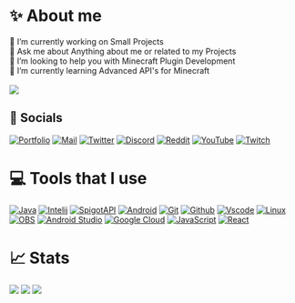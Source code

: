 # ✨ About me
🔭 I’m currently working on Small Projects <br> 💬 Ask me about Anything about me or related to my Projects <br> 🤝 I’m looking to help you with Minecraft Plugin Development <br>  🌱 I’m currently learning Advanced API's for Minecraft <br> <br> [![](https://img.shields.io/badge/Buy_Me_A_Coffe-%23FFDD00?style=for-the-badge&logo=buymeacoffee&logoColor=%23000)](https://buymeacoffee.com/meywy)

## 📳 Socials
[![Portfolio](https://img.shields.io/badge/Porfolio-%23008000?style=plastic&logoColor=%23FFF)](https://meywy.is-a.dev)
[![Mail](https://img.shields.io/badge/Mail-%23EA4335?style=plastic&logo=gmail&logoColor=%23fff)](mailto:business@meywy.is-a.dev)
[![Twitter](https://img.shields.io/badge/Twitter-%23000?style=plastic&logo=x&logoColor=%23FFF)](https://x.com/meywy_dev) 
[![Discord](https://img.shields.io/badge/Discord-%235865F2?style=plastic&logo=discord&logoColor=%23FFF)](https://discordapp.com/users/923162990419791913) 
[![Reddit](https://img.shields.io/badge/Reddit-%23FF4500?style=plastic&logo=reddit&logoColor=%23FFF)](https://www.reddit.com/user/Meywy/)
[![YouTube](https://img.shields.io/badge/YouTube-%23FF0000?style=plastic&logo=youtube&logoColor=%23FFF)](https://www.youtube.com/@meywy_dev) 
[![Twitch](https://img.shields.io/badge/Twitch-%239146FF?style=plastic&logo=twitch&logoColor=%23FFF)](https://www.twitch.tv/meywyy)

# 💻 Tools that I use
[![Java](https://img.shields.io/badge/java-%23ED8B00.svg?style=for-the-badge&logo=java&logoColor=white)](https://www.java.com/en/)
[![Intelij](https://img.shields.io/badge/IntelIj-%233366ff?style=for-the-badge&logo=intellijidea&logoColor=%23FFF)](https://www.jetbrains.com/idea/)
[![SpigotAPI](https://img.shields.io/badge/SpigotAPI-%23ED8106?style=for-the-badge&logo=spigotmc&logoColor=%23FFF)](https://hub.spigotmc.org/javadocs/spigot/)
[![Android](https://img.shields.io/badge/Android-%2334A853?style=for-the-badge&logo=android&logoColor=%23FFF)](https://www.android.com/)
[![Git](https://img.shields.io/badge/Git-%23F05032?style=for-the-badge&logo=git&logoColor=%23FFF)](https://git-scm.com/)
[![Github](https://img.shields.io/badge/GitHub-%23181717?style=for-the-badge&logo=github&logoColor=%23FFF)](https://github.com/)
[![Vscode](https://img.shields.io/badge/VSCODE-%230078d7?style=for-the-badge&logoColor=%23FFF)](https://code.visualstudio.com/)
[![Linux](https://img.shields.io/badge/Linux-%23000?style=for-the-badge&logo=linux&logoColor=%23FFF)](https://www.linux.org/)
[![OBS](https://img.shields.io/badge/OBS-%23302E31?style=for-the-badge&logo=obsstudio&logoColor=%23FFF)](https://obsproject.com/)
[![Android Studio](https://img.shields.io/badge/Android_studio-%233DDC84?style=for-the-badge&logo=androidstudio&logoColor=%23FFF)](https://developer.android.com/studio)
[![Google Cloud](https://img.shields.io/badge/Google_Cloud-%234285F4?style=for-the-badge&logo=googlecloud&logoColor=%23FFF)](https://cloud.google.com/)
[![JavaScript](https://img.shields.io/badge/JavaScript-%23F7DF1E?style=for-the-badge&logo=javascript&logoColor=%23000)](https://www.javascript.com/)
[![React](https://img.shields.io/badge/React-%2361DAFB?style=for-the-badge&logo=react&logoColor=%23000)](https://react.dev/)

# 📈 Stats
![](https://github-readme-streak-stats-meywys-projects.vercel.app/?user=Meywy&theme=tokyonight&hide_border=false&include_all_commits=true&count_private=true)
![](https://github-readme-stats-meywys-projects.vercel.app/api/top-langs/?username=Meywy&layout=compact&exclude_repo=github-readme-stats,readme,photos,github-readme-streak-stats,meywy.github.io&theme=tokyonight&hide=html,css&hide_border=false&include_all_commits=true&count_private=true)
![](https://github-readme-stats-meywys-projects.vercel.app/api?username=Meywy&theme=tokyonight&hide_border=false&include_all_commits=true&count_private=true)


